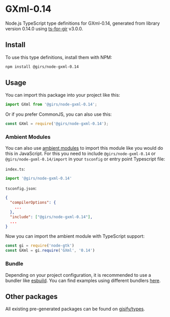 
# GXml-0.14

Node.js TypeScript type definitions for GXml-0.14, generated from library version 0.14.0 using [ts-for-gir](https://github.com/gjsify/ts-for-gir) v3.0.0.


## Install

To use this type definitions, install them with NPM:
```bash
npm install @girs/node-gxml-0.14
```

## Usage

You can import this package into your project like this:
```ts
import GXml from '@girs/node-gxml-0.14';
```

Or if you prefer CommonJS, you can also use this:
```ts
const GXml = require('@girs/node-gxml-0.14');
```

### Ambient Modules

You can also use [ambient modules](https://github.com/gjsify/ts-for-gir/tree/main/packages/cli#ambient-modules) to import this module like you would do this in JavaScript.
For this you need to include `@girs/node-gxml-0.14` or `@girs/node-gxml-0.14/import` in your `tsconfig` or entry point Typescript file:

`index.ts`:
```ts
import '@girs/node-gxml-0.14'
```

`tsconfig.json`:
```json
{
  "compilerOptions": {
    ...
  },
  "include": ["@girs/node-gxml-0.14"],
  ...
}
```

Now you can import the ambient module with TypeScript support: 

```ts
const gi = require('node-gtk')
const GXml = gi.require('GXml', '0.14')
```


### Bundle

Depending on your project configuration, it is recommended to use a bundler like [esbuild](https://esbuild.github.io/). You can find examples using different bundlers [here](https://github.com/gjsify/ts-for-gir/tree/main/examples).

## Other packages

All existing pre-generated packages can be found on [gjsify/types](https://github.com/gjsify/types).

